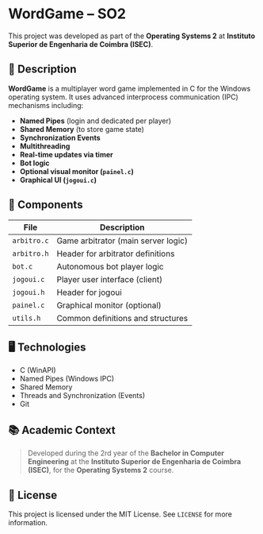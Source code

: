 # WordGame – SO2

This project was developed as part of the **Operating Systems 2**  at **Instituto Superior de Engenharia de Coimbra (ISEC)**.

## 🧠 Description

**WordGame** is a multiplayer word game implemented in C for the Windows operating system. It uses advanced interprocess communication (IPC) mechanisms including:

- **Named Pipes** (login and dedicated per player)
- **Shared Memory** (to store game state)
- **Synchronization Events**
- **Multithreading**
- **Real-time updates via timer**
- **Bot logic**
- **Optional visual monitor (`painel.c`)**
- **Graphical UI (`jogoui.c`)**

## 🔧 Components

| File        | Description                         |
|-------------|-------------------------------------|
| `arbitro.c` | Game arbitrator (main server logic) |
| `arbitro.h` | Header for arbitrator definitions   |
| `bot.c`     | Autonomous bot player logic         |
| `jogoui.c`  | Player user interface (client)      |
| `jogoui.h`  | Header for jogoui                   |
| `painel.c`  | Graphical monitor (optional)        |
| `utils.h`   | Common definitions and structures   |


## 🖥️ Technologies

- C (WinAPI)
- Named Pipes (Windows IPC)
- Shared Memory
- Threads and Synchronization (Events)
- Git

## 📚 Academic Context

> Developed during the 2rd year of the **Bachelor in Computer Engineering** at the **Instituto Superior de Engenharia de Coimbra (ISEC)**, for the **Operating Systems 2** course.

## 📝 License

This project is licensed under the MIT License. See `LICENSE` for more information.

